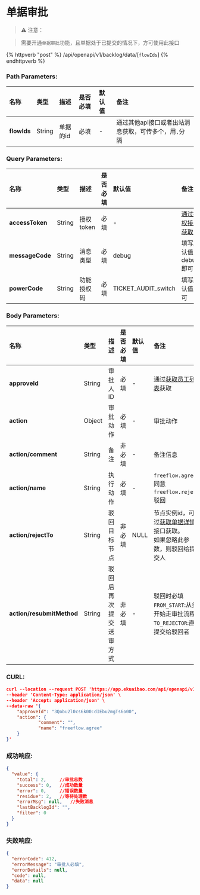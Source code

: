 # 单据审批

>⚠️ 注意：

>需要开通`单据审批`功能，且单据处于已提交的情况下，方可使用此接口

{% httpverb "post" %} /api/openapi/v1/backlog/data/[`flowIds`]  {% endhttpverb %}

### Path Parameters:

| 名称       | 类型    | 描述            | 是否必填   | 默认值  |备注                                         |
| :--------- | :------ | :------------- |:--------- |:------ | :------------------------------------------  |
| **flowIds** | String  | 单据的id | 必填 | - | 通过其他api接口或者出站消息获取，可传多个，用`,`分隔 |

### Query Parameters:

| 名称       | 类型    | 描述            | 是否必填   | 默认值  |备注                                         |
| :--------- | :------ | :------------- |:--------- |:------ | :------------------------------------------  |
| **accessToken** | String  | 授权token     |必填   | - |  [通过授权接口获取](/getting-started/auth.html)  |
| **messageCode** | String  | 消息类型       |必填   | debug |  填写默认值debug即可  |
| **powerCode**   | String  | 功能授权码     |必填   | TICKET_AUDIT_switch | 填写默认值即可 |

### Body Parameters:

| 名称       | 类型    | 描述            | 是否必填   | 默认值  |备注                                         |
| :--------- | :------ | :------------- |:--------- |:------ | :------------------------------------------  |
| **approveId**             | String  | 审批人ID | 必填  | - | 通过[获取员工列表](/corporation/get-all-staffs.html)获取 |
| **action**                | Object  | 审批动作 | 必填  | - | 审批动作 |
| **action/comment**        | String  | 备注    | 非必填 | - | 备注信息 |
| **action/name**           | String  | 执行动作 | 必填  | - |  `freeflow.agree`:同意<br>`freeflow.reject`:驳回 |
| **action/rejectTo**       | String  | 驳回目标节点 | 非必填 | NULL | 节点实例id，可通过[获取单据详情](/flows/get-forms-details.md)接口获取。<br>如果忽略此参数，则驳回给提交人 |
| **action/resubmitMethod** | String  | 驳回后再次提交送审方式 | 非必填 | - | 驳回时必填<br>`FROM_START`:从头开始走审批流程<br>`TO_REJECTOR`:直接提交给驳回者 |

### CURL:
```json
curl --location --request POST 'https://app.ekuaibao.com/api/openapi/v1/backlog/data/[6T8bITwIaUmo00,y-EbIT7IQY7M00]?accessToken=7W4bJtxA-ouE00&messageCode=debug&powerCode=xxxx' \
--header 'Content-Type: application/json' \
--header 'Accept: application/json' \
--data-raw '{
    "approveId": "3Qobu2l0cs6k00:dIEbu2mgTs6o00",
    "action": {
            "comment": "",
            "name": "freeflow.agree"
    }
}'
```

### 成功响应:
```json
{
  "value": {
    "total": 2,     //审批总数
    "success": 0,   //成功数量
    "error": 0,     //错误数量
    "residue": 2,   //等待处理数
    "errorMsg": null,   //失败消息
    "lastBacklogId": "", 
    "filter": 0
  }
}
```

### 失败响应:
```json
{
  "errorCode": 412,
  "errorMessage": "审批人必填",
  "errorDetails": null,
  "code": null,
  "data": null
}
```